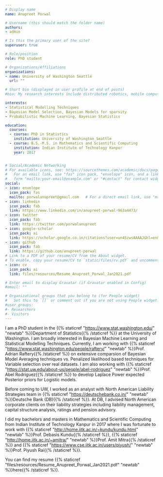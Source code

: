 ```yaml
---
# Display name
name: Anupreet Porwal

# Username (this should match the folder name)
authors:
- admin

# Is this the primary user of the site?
superuser: true

# Role/position
role: PhD student

# Organizations/Affiliations
organizations:
- name: University of Washington Seattle
  url: ""

# Short bio (displayed in user profile at end of posts)
#bio: My research interests include distributed robotics, mobile computing and programmable matter.

interests:
- Statistical Modelling Techniques
- Bayesian Model Selection, Bayesian Models for sparsity
- Probabilistic Machine Learning, Bayesian Statistics

education:
  courses:
  - course: PhD in Statistics
    institution: University of Washington Seattle
  - course: B.S.-M.S. in Mathematics and Scientific Computing
    institution: Indian Institute of Technology Kanpur
    year: 2017


# Social/Academic Networking
# For available icons, see: https://sourcethemes.com/academic/docs/page-builder/#icons
#   For an email link, use "fas" icon pack, "envelope" icon, and a link in the
#   form "mailto:your-email@example.com" or "#contact" for contact widget.
social:
- icon: envelope
  icon_pack: fas
  mailto: porwalanupreet@gmail.com   # For a direct email link, use "mailto:test@example.org".
- icon: linkedin
  icon_pack: fab
  link: https://www.linkedin.com/in/anupreet-porwal-963a4473/
- icon: twitter
  icon_pack: fab
  link: https://twitter.com/porwalanupreet
- icon: google-scholar
  icon_pack: ai
  link: https://scholar.google.co.in/citations?user=un4SzwsAAAAJ&hl=en&oi=ao
- icon: github
  icon_pack: fab
  link: https://github.com/anupreet-porwal
# Link to a PDF of your resume/CV from the About widget.
# To enable, copy your resume/CV to `static/files/cv.pdf` and uncomment the lines below.
- icon: cv
  icon_pack: ai
  link: files/resources/Resume_Anupreet_Porwal_Jan2021.pdf

# Enter email to display Gravatar (if Gravatar enabled in Config)
#email: ""

# Organizational groups that you belong to (for People widget)
#   Set this to `[]` or comment out if you are not using People widget.
#user_groups:
#- Researchers
#- Visitors
---
```


I am a PhD student in the {{% staticref "https://www.stat.washington.edu/" "newtab" %}}Department of Statistics{{% /staticref %}} at the University of Washington. I am broadly interested in Bayesian Machine Learning and Statistical Modelling Techniques. Currently, I am working with {{% staticref "https://www.stat.washington.edu/people/raftery/" "newtab" %}}Prof. Adrian Raftery{{% /staticref %}} on extensive comparsion of Bayesian Model Averaging techniques vs. Penalized likelihood based techniques for Variable selection over real datasets. I am also working with {{% staticref "https://stat.uw.edu/about-us/people/abel-rodriguez" "newtab" %}}Prof. Abel Rodriguez{{% /staticref %}} to develop Laplace Power expected Posterior priors for Logistic models. 

Before coming to UW, I worked as an analyst with North American Liability Strategies team in {{% staticref "https://deutschebank.co.in/" "newtab" %}}Deutsche Bank (DB){{% /staticref %}}. At DB, I advised North American corporate clients on their liability strategies including liability management, capital structure analysis, ratings and pension advisory.

I did my bachelors and masters in Mathematics and Scientific Computing from Indian Institute of Technology Kanpur in 2017 where I was fortunate to work with {{% staticref "http://home.iitk.ac.in/~kundu/kundu.html" "newtab" %}}Prof. Debasis Kundu{{% /staticref %}}, {{% staticref "http://home.iitk.ac.in/~amitra/" "newtab" %}}Prof. Amit Mitra{{% /staticref %}} and {{% staticref "https://www.cse.iitk.ac.in/users/piyush/" "newtab" %}}Prof. Piyush Rai{{% /staticref %}}. 

You can find my resume {{% staticref "files/resources/Resume_Anupreet_Porwal_Jan2021.pdf" "newtab" %}}here{{% /staticref %}}.

